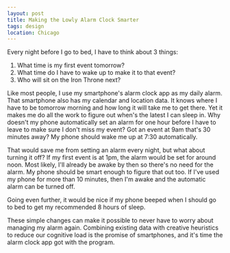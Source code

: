 ```yaml
---
layout: post
title: Making the Lowly Alarm Clock Smarter
tags: design
location: Chicago
---
```


Every night before I go to bed, I have to think about 3 things:

1. What time is my first event tomorrow?
2. What time do I have to wake up to make it to that event?
3. Who will sit on the Iron Throne next?

Like most people, I use my smartphone's alarm clock app as my daily alarm. That smartphone also has my calendar and location data. It knows where I have to be tomorrow morning and how long it will take me to get there. Yet it makes me do all the work to figure out when's the latest I can sleep in. Why doesn't my phone automatically set an alarm for one hour before I have to leave to make sure I don't miss my event? Got an event at 9am that's 30 minutes away? My phone should wake me up at 7:30 automatically. 

That would save me from setting an alarm every night, but what about turning it off? If my first event is at 1pm, the alarm would be set for around noon. Most likely, I'll already be awake by then so there's no need for the alarm. My phone should be smart enough to figure that out too. If I've used my phone for more than 10 minutes, then I'm awake and the automatic alarm can be turned off. 

Going even further, it would be nice if my phone beeped when I should go to bed to get my recommended 8 hours of sleep.

These simple changes can make it possible to never have to worry about managing my alarm again. Combining existing data with creative heuristics to reduce our cognitive load is the promise of smartphones, and it's time the alarm clock app got with the program.

